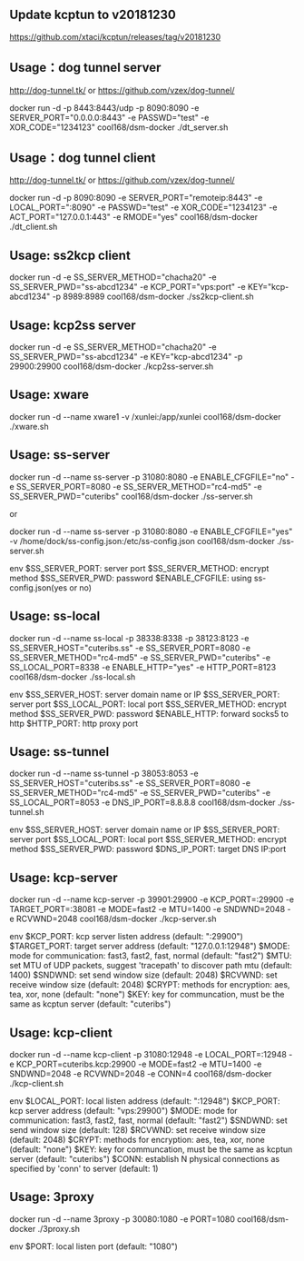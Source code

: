 ## Update kcptun to v20181230
https://github.com/xtaci/kcptun/releases/tag/v20181230
## Usage：dog tunnel server
http://dog-tunnel.tk/  or   https://github.com/vzex/dog-tunnel/

docker run -d -p 8443:8443/udp -p 8090:8090 -e SERVER_PORT="0.0.0.0:8443" -e PASSWD="test" -e XOR_CODE="1234123" cool168/dsm-docker ./dt_server.sh

## Usage：dog tunnel client
http://dog-tunnel.tk/  or   https://github.com/vzex/dog-tunnel/

docker run -d -p 8090:8090 -e SERVER_PORT="remoteip:8443" -e LOCAL_PORT=":8090" -e PASSWD="test" -e XOR_CODE="1234123" -e ACT_PORT="127.0.0.1:443" -e RMODE="yes" cool168/dsm-docker ./dt_client.sh

## Usage: ss2kcp client
docker run -d -e SS_SERVER_METHOD="chacha20" -e SS_SERVER_PWD="ss-abcd1234" -e KCP_PORT="vps:port" -e KEY="kcp-abcd1234" -p 8989:8989 cool168/dsm-docker ./ss2kcp-client.sh

## Usage: kcp2ss server
docker run -d -e SS_SERVER_METHOD="chacha20" -e SS_SERVER_PWD="ss-abcd1234" -e KEY="kcp-abcd1234" -p 29900:29900 cool168/dsm-docker ./kcp2ss-server.sh

## Usage: xware
docker run -d --name xware1 -v /xunlei:/app/xunlei cool168/dsm-docker ./xware.sh


## Usage: ss-server
docker run -d --name ss-server -p 31080:8080 -e ENABLE_CFGFILE="no" -e SS_SERVER_PORT=8080 -e SS_SERVER_METHOD="rc4-md5" -e SS_SERVER_PWD="cuteribs" cool168/dsm-docker ./ss-server.sh

or

docker run -d --name ss-server -p 31080:8080 -e ENABLE_CFGFILE="yes" -v /home/dock/ss-config.json:/etc/ss-config.json cool168/dsm-docker ./ss-server.sh

env
	$SS_SERVER_PORT: server port
	$SS_SERVER_METHOD: encrypt method
	$SS_SERVER_PWD: password
	$ENABLE_CFGFILE: using ss-config.json(yes or no)

	
## Usage: ss-local
docker run -d --name ss-local -p 38338:8338 -p 38123:8123 -e SS_SERVER_HOST="cuteribs.ss" -e SS_SERVER_PORT=8080 -e SS_SERVER_METHOD="rc4-md5" -e SS_SERVER_PWD="cuteribs" -e SS_LOCAL_PORT=8338 -e ENABLE_HTTP="yes" -e HTTP_PORT=8123 cool168/dsm-docker ./ss-local.sh

env
	$SS_SERVER_HOST: server domain name or IP
	$SS_SERVER_PORT: server port
	$SS_LOCAL_PORT: local port
	$SS_SERVER_METHOD: encrypt method
	$SS_SERVER_PWD: password
	$ENABLE_HTTP: forward socks5 to http
	$HTTP_PORT: http proxy port

	
## Usage: ss-tunnel
docker run -d --name ss-tunnel -p 38053:8053 -e SS_SERVER_HOST="cuteribs.ss" -e SS_SERVER_PORT=8080 -e SS_SERVER_METHOD="rc4-md5" -e SS_SERVER_PWD="cuteribs" -e SS_LOCAL_PORT=8053 -e DNS_IP_PORT=8.8.8.8 cool168/dsm-docker ./ss-tunnel.sh

env
	$SS_SERVER_HOST: server domain name or IP
	$SS_SERVER_PORT: server port
	$SS_LOCAL_PORT: local port
	$SS_SERVER_METHOD: encrypt method
	$SS_SERVER_PWD: password
	$DNS_IP_PORT: target DNS IP:port


## Usage: kcp-server
docker run -d --name kcp-server -p 39901:29900 -e KCP_PORT=:29900 -e TARGET_PORT=:38081 -e MODE=fast2 -e MTU=1400 -e SNDWND=2048 -e RCVWND=2048 cool168/dsm-docker ./kcp-server.sh

env
	$KCP_PORT: kcp server listen address (default: ":29900")
	$TARGET_PORT: target server address (default: "127.0.0.1:12948")
	$MODE: mode for communication: fast3, fast2, fast, normal (default: "fast2")
	$MTU: set MTU of UDP packets, suggest 'tracepath' to discover path mtu (default: 1400)
	$SNDWND: set send window size (default: 2048)
	$RCVWND: set receive window size (default: 2048)
	$CRYPT: methods for encryption: aes, tea, xor, none (default: "none")
	$KEY: key for communcation, must be the same as kcptun server (default: "cuteribs")

	
## Usage: kcp-client
docker run -d --name kcp-client -p 31080:12948 -e LOCAL_PORT=:12948 -e KCP_PORT=cuteribs.kcp:29900 -e MODE=fast2 -e MTU=1400 -e SNDWND=2048 -e RCVWND=2048 -e CONN=4 cool168/dsm-docker ./kcp-client.sh

env
	$LOCAL_PORT: local listen address (default: ":12948")
	$KCP_PORT: kcp server address (default: "vps:29900")
	$MODE: mode for communication: fast3, fast2, fast, normal (default: "fast2")
	$SNDWND: set send window size (default: 128)
	$RCVWND: set receive window size (default: 2048)
	$CRYPT: methods for encryption: aes, tea, xor, none (default: "none")
	$KEY: key for communcation, must be the same as kcptun server (default: "cuteribs")
	$CONN: establish N physical connections as specified by 'conn' to server (default: 1)
	
	
## Usage: 3proxy
docker run -d --name 3proxy -p 30080:1080 -e PORT=1080 cool168/dsm-docker ./3proxy.sh

env
	$PORT: local listen port (default: "1080")

	
